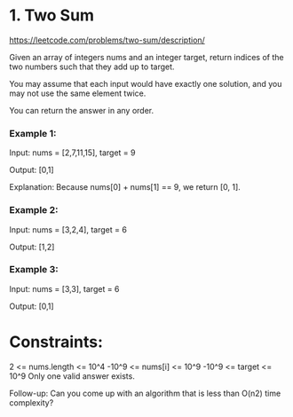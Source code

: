 # 1. Two Sum
https://leetcode.com/problems/two-sum/description/

Given an array of integers nums and an integer target, return indices of the two numbers such that they add up to target.

You may assume that each input would have exactly one solution, and you may not use the same element twice.

You can return the answer in any order.


### Example 1:
Input: nums = [2,7,11,15], target = 9

Output: [0,1]

Explanation: Because nums[0] + nums[1] == 9, we return [0, 1].

### Example 2:
Input: nums = [3,2,4], target = 6

Output: [1,2]

### Example 3:
Input: nums = [3,3], target = 6

Output: [0,1]


# Constraints:

2 <= nums.length <= 10^4
-10^9 <= nums[i] <= 10^9
-10^9 <= target <= 10^9
Only one valid answer exists.


Follow-up: Can you come up with an algorithm that is less than O(n2) time complexity?